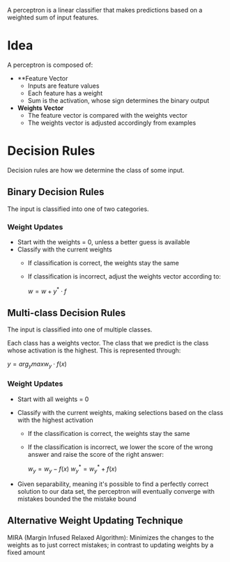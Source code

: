 A perceptron is a linear classifier that makes predictions based on a weighted sum of input features.

# Idea
A perceptron is composed of:
- **Feature Vector
	- Inputs are feature values
	- Each feature has a weight
	- Sum is the activation, whose sign determines the binary output
- **Weights Vector**
	- The feature vector is compared with the weights vector
	- The weights vector is adjusted accordingly from examples

# Decision Rules
Decision rules are how we determine the class of some input.

## Binary Decision Rules
The input is classified into one of two categories.

### Weight Updates
- Start with the weights = 0, unless a better guess is available
- Classify with the current weights
	- If classification is correct, the weights stay the same
	- If classification is incorrect, adjust the weights vector according to:

		$w = w + y^{*} \cdot f$
		
## Multi-class Decision Rules
The input is classified into one of multiple classes.

Each class has a weights vector. The class that we predict is the class whose activation is the highest. This is represented through:

$y = arg_{y}max w_{y} \cdot f(x)$

### Weight Updates
- Start with all weights = 0
- Classify with the current weights, making selections based on the class with the highest activation
	- If the classification is correct, the weights stay the same
	- If the classification is incorrect, we lower the score of the wrong answer and raise the score of the right answer:

		$w_{y} = w_{y} - f(x)$
		$w_{y}^{*} = w_{y}^{*} + f(x)$   

- Given separability, meaning it's possible to find a perfectly correct solution to our data set, the perceptron will eventually converge with mistakes bounded the the mistake bound

## Alternative Weight Updating Technique
MIRA (Margin Infused Relaxed Algorithm): Minimizes the changes to the weights as to just correct mistakes; in contrast to updating weights by a fixed amount